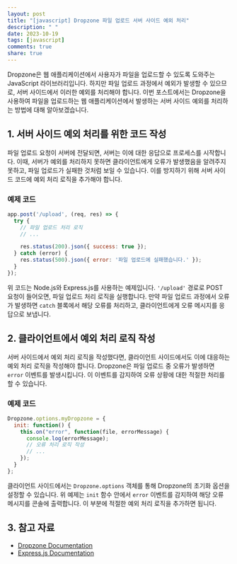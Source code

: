 ```yaml
---
layout: post
title: "[javascript] Dropzone 파일 업로드 서버 사이드 예외 처리"
description: " "
date: 2023-10-19
tags: [javascript]
comments: true
share: true
---
```


Dropzone은 웹 애플리케이션에서 사용자가 파일을 업로드할 수 있도록 도와주는 JavaScript 라이브러리입니다. 하지만 파일 업로드 과정에서 예외가 발생할 수 있으므로, 서버 사이드에서 이러한 예외를 처리해야 합니다. 이번 포스트에서는 Dropzone을 사용하여 파일을 업로드하는 웹 애플리케이션에서 발생하는 서버 사이드 예외를 처리하는 방법에 대해 알아보겠습니다.

## 1. 서버 사이드 예외 처리를 위한 코드 작성

파일 업로드 요청이 서버에 전달되면, 서버는 이에 대한 응답으로 프로세스를 시작합니다. 이때, 서버가 예외를 처리하지 못하면 클라이언트에게 오류가 발생했음을 알려주지 못하고, 파일 업로드가 실패한 것처럼 보일 수 있습니다. 이를 방지하기 위해 서버 사이드 코드에 예외 처리 로직을 추가해야 합니다.

### 예제 코드

```javascript
app.post('/upload', (req, res) => {
  try {
    // 파일 업로드 처리 로직
    // ...

    res.status(200).json({ success: true });
  } catch (error) {
    res.status(500).json({ error: '파일 업로드에 실패했습니다.' });
  }
});
```

위 코드는 Node.js와 Express.js를 사용하는 예제입니다. `'/upload'` 경로로 POST 요청이 들어오면, 파일 업로드 처리 로직을 실행합니다. 만약 파일 업로드 과정에서 오류가 발생하면 `catch` 블록에서 해당 오류를 처리하고, 클라이언트에게 오류 메시지를 응답으로 보냅니다.

## 2. 클라이언트에서 예외 처리 로직 작성

서버 사이드에서 예외 처리 로직을 작성했다면, 클라이언트 사이드에서도 이에 대응하는 예외 처리 로직을 작성해야 합니다. Dropzone은 파일 업로드 중 오류가 발생하면 `error` 이벤트를 발생시킵니다. 이 이벤트를 감지하여 오류 상황에 대한 적절한 처리를 할 수 있습니다.

### 예제 코드

```javascript
Dropzone.options.myDropzone = {
  init: function() {
    this.on("error", function(file, errorMessage) {
      console.log(errorMessage);
      // 오류 처리 로직 작성
      // ...
    });
  }
};
```

클라이언트 사이드에서는 `Dropzone.options` 객체를 통해 Dropzone의 초기화 옵션을 설정할 수 있습니다. 위 예제는 `init` 함수 안에서 `error` 이벤트를 감지하여 해당 오류 메시지를 콘솔에 출력합니다. 이 부분에 적절한 예외 처리 로직을 추가하면 됩니다.

## 3. 참고 자료

- [Dropzone Documentation](https://www.dropzonejs.com/)
- [Express.js Documentation](https://expressjs.com/)